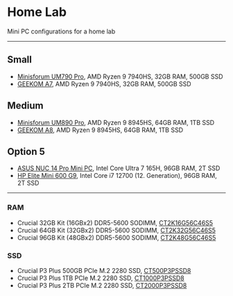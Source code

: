 # Home Lab
Mini PC configurations for a home lab

***

## Small
- [Minisforum UM790 Pro](https://store.minisforum.de/en/products/minisforum-um790-pro), AMD Ryzen 9 7940HS, 32GB RAM, 500GB SSD
- [GEEKOM A7](https://www.geekom.de/geekom-a7-mini-pc/), AMD Ryzen 9 7940HS, 32GB RAM, 500GB SSD

## Medium
- [Minisforum UM890 Pro](https://store.minisforum.de/en/products/minisforum-um890-pro-mini-pc), AMD Ryzen 9 8945HS, 64GB RAM, 1TB SSD
- [GEEKOM A8](https://www.geekom.de/geekom-a8-mini-pc/), AMD Ryzen 9 8945HS, 64GB RAM, 1TB SSD

## Option 5
- [ASUS NUC 14 Pro Mini PC](https://www.asus.com/displays-desktops/nucs/nuc-mini-pcs/asus-nuc-14-pro/techspec/), Intel Core Ultra 7 165H, 96GB RAM, 2T SSD
- [HP Elite Mini 600 G9](https://www.hp.com/de-de/shop/product.aspx?id=6b217ea&opt=abd&sel=dtp), Intel Core i7 12700 (12. Generation), 96GB RAM, 2T SSD

***

### RAM
- Crucial 32GB Kit (16GBx2) DDR5-5600 SODIMM, [CT2K16G56C46S5](https://www.crucial.de/memory/ddr5/ct2k16g56c46s5)
- Crucial 64GB Kit (32GBx2) DDR5-5600 SODIMM, [CT2K32G56C46S5](https://www.crucial.de/memory/ddr5/ct2k32g56c46s5)
- Crucial 96GB Kit (48GBx2) DDR5-5600 SODIMM, [CT2K48G56C46S5](https://www.crucial.de/memory/ddr5/ct2k48g56c46s5)

### SSD
- Crucial P3 Plus 500GB PCIe M.2 2280 SSD, [CT500P3PSSD8](https://www.crucial.de/ssd/p3-plus/CT500P3PSSD8.html)
- Crucial P3 Plus 1TB PCIe M.2 2280 SSD, [CT1000P3PSSD8](https://www.crucial.de/ssd/p3-plus/ct1000p3pssd8)
- Crucial P3 Plus 2TB PCIe M.2 2280 SSD, [CT2000P3PSSD8](https://www.crucial.de/ssd/p3-plus/ct2000p3pssd8)
